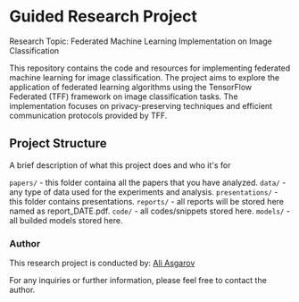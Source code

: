 ﻿# Guided Research Project 
 
Research Topic: Federated Machine Learning Implementation on Image Classification

This repository contains the code and resources for implementing federated machine learning for image classification. The project aims to explore the application of federated learning algorithms using the TensorFlow Federated (TFF) framework on image classification tasks. The implementation focuses on privacy-preserving techniques and efficient communication protocols provided by TFF.

## Project Structure

A brief description of what this project does and who it's for

`papers/` - this folder containa all the papers that you have analyzed.
`data/` - any type of data used for the experiments and analysis.
`presentations/` - this folder contains presentations.
`reports/` - all reports will be stored here named as report_DATE.pdf.
`code/` - all codes/snippets stored here.
`models/` - all builded models stored here.


### Author
This research project is conducted by:
[Ali Asgarov](mailto:ali.asgarov@gwmail.gwu.edu)

For any inquiries or further information, please feel free to contact the author.

 
